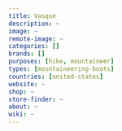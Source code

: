 ```yaml
---
title: Vasque
description: ~
image: ~
remote-image: ~
categories: []
brands: []
purposes: [hike, mountaineer]
types: [mountaineering-boots]
countries: [united-states]
website: ~
shop: ~
store-finder: ~
about: ~
wiki: ~
---
```

